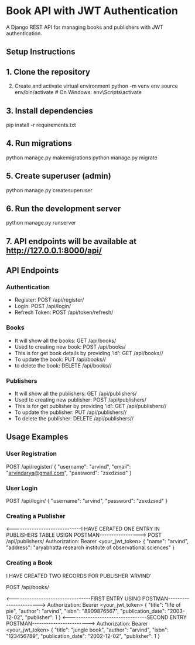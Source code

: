# Book API with JWT Authentication

A Django REST API for managing books and publishers with JWT authentication.

## Setup Instructions

## 1. Clone the repository
2. Create and activate virtual environment
python -m venv env
source env/bin/activate  # On Windows: env\Scripts\activate

## 3. Install dependencies
pip install -r requirements.txt

## 4. Run migrations
python manage.py makemigrations 
python manage.py migrate

## 5. Create superuser (admin)
python manage.py createsuperuser

## 6. Run the development server
python manage.py runserver

## 7. API endpoints will be available at http://127.0.0.1:8000/api/

## API Endpoints

### Authentication
- Register: POST /api/register/
- Login: POST /api/login/
- Refresh Token: POST /api/token/refresh/

### Books
- It will show all the books:                     GET /api/books/
- Used to creating new book:                      POST /api/books/
- This is for get book details by providing 'id': GET /api/books/<id>/
- To update the book:                             PUT /api/books/<id>/
- to delete the book:                             DELETE /api/books/<id>/

### Publishers
- It will show all the publishers:             GET /api/publishers/
- Used to creating new publisher:              POST /api/publishers/
- This is for get publisher by providing 'id': GET /api/publishers/<id>/
- To update the publisher:                     PUT /api/publishers/<id>/
- To delete the publisher:                     DELETE /api/publishers/<id>/

## Usage Examples

### User Registration

POST /api/register/
{
"username": "arvind",
"email": "arvindarya@gmail.com",
"password": "zsxdzsxd"
}

### User Login
POST /api/login/
{
"username": "arvind",
"password": "zsxdzsxd"
}

### Creating a Publisher
<-----------------------------I HAVE CERATED ONE ENTRY IN PUBLISHERS TABLE USIGN POSTMAN----------------->
POST /api/publishers/
Authorization: Bearer <your_jwt_token>
{
"name": "arvind",
"address": "aryabhatta research institute of observational sciences"
}


### Creating a Book

I HAVE CREATED TWO RECORDS FOR PUBLISHER 'ARVIND'

POST /api/books/

<---------------------------------FIRST ENTRY USING POSTMAN----------------------->
Authorization: Bearer <your_jwt_token>
{
"title": "life of pie",
"author": "arvind",
"isbn": "8909876567",
"publication_date": "2003-12-02",
"publisher": 1
}
<---------------------------------SECOND ENTRY POSTMAN------------------------>
Authorization: Bearer <your_jwt_token>
{
"title": "jungle book",
"author": "arvind",
"isbn": "123456789",
"publication_date": "2002-12-02",
"publisher": 1
}
